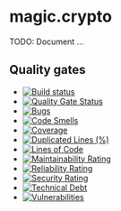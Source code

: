 
# magic.crypto

TODO: Document ...


## Quality gates

- [![Build status](https://travis-ci.com/polterguy/magic.crypto.svg?master)](https://travis-ci.com/polterguy/magic.crypto)
- [![Quality Gate Status](https://sonarcloud.io/api/project_badges/measure?project=polterguy_magic.crypto&metric=alert_status)](https://sonarcloud.io/dashboard?id=polterguy_magic.crypto)
- [![Bugs](https://sonarcloud.io/api/project_badges/measure?project=polterguy_magic.crypto&metric=bugs)](https://sonarcloud.io/dashboard?id=polterguy_magic.crypto)
- [![Code Smells](https://sonarcloud.io/api/project_badges/measure?project=polterguy_magic.crypto&metric=code_smells)](https://sonarcloud.io/dashboard?id=polterguy_magic.crypto)
- [![Coverage](https://sonarcloud.io/api/project_badges/measure?project=polterguy_magic.crypto&metric=coverage)](https://sonarcloud.io/dashboard?id=polterguy_magic.crypto)
- [![Duplicated Lines (%)](https://sonarcloud.io/api/project_badges/measure?project=polterguy_magic.crypto&metric=duplicated_lines_density)](https://sonarcloud.io/dashboard?id=polterguy_magic.crypto)
- [![Lines of Code](https://sonarcloud.io/api/project_badges/measure?project=polterguy_magic.crypto&metric=ncloc)](https://sonarcloud.io/dashboard?id=polterguy_magic.crypto)
- [![Maintainability Rating](https://sonarcloud.io/api/project_badges/measure?project=polterguy_magic.crypto&metric=sqale_rating)](https://sonarcloud.io/dashboard?id=polterguy_magic.crypto)
- [![Reliability Rating](https://sonarcloud.io/api/project_badges/measure?project=polterguy_magic.crypto&metric=reliability_rating)](https://sonarcloud.io/dashboard?id=polterguy_magic.crypto)
- [![Security Rating](https://sonarcloud.io/api/project_badges/measure?project=polterguy_magic.crypto&metric=security_rating)](https://sonarcloud.io/dashboard?id=polterguy_magic.crypto)
- [![Technical Debt](https://sonarcloud.io/api/project_badges/measure?project=polterguy_magic.crypto&metric=sqale_index)](https://sonarcloud.io/dashboard?id=polterguy_magic.crypto)
- [![Vulnerabilities](https://sonarcloud.io/api/project_badges/measure?project=polterguy_magic.crypto&metric=vulnerabilities)](https://sonarcloud.io/dashboard?id=polterguy_magic.crypto)
